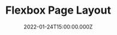 ---
title: Flexbox Page Layout
description: Description here
date: 2022-01-24T15:00:00.000Z
released: false
---